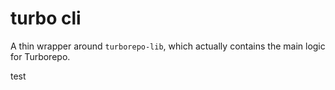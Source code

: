 # turbo cli

A thin wrapper around `turborepo-lib`, which actually contains the main logic for Turborepo.

test
